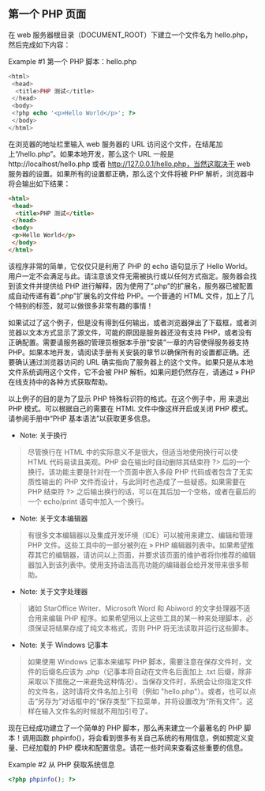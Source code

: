 ## 第一个 PHP 页面
在 web 服务器根目录（DOCUMENT_ROOT）下建立一个文件名为 hello.php，然后完成如下内容：

Example #1 第一个 PHP 脚本：hello.php
```php
<html>
 <head>
  <title>PHP 测试</title>
 </head>
 <body>
 <?php echo '<p>Hello World</p>'; ?>
 </body>
</html>
```

在浏览器的地址栏里输入 web 服务器的 URL 访问这个文件，在结尾加上“/hello.php”。如果本地开发，那么这个 URL 一般是 http://localhost/hello.php 或者 http://127.0.0.1/hello.php，当然这取决于 web 服务器的设置。如果所有的设置都正确，那么这个文件将被 PHP 解析，浏览器中将会输出如下结果：
```html
<html>
 <head>
  <title>PHP 测试</title>
 </head>
 <body>
 <p>Hello World</p>
 </body>
</html>
```

该程序非常的简单，它仅仅只是利用了 PHP 的 echo 语句显示了 Hello World。用户一定不会满足与此。请注意该文件无需被执行或以任何方式指定。服务器会找到该文件并提供给 PHP 进行解释，因为使用了“.php”的扩展名，服务器已被配置成自动传递有着“.php”扩展名的文件给 PHP。一个普通的 HTML 文件，加上了几个特别的标签，就可以做很多非常有趣的事情！

如果试过了这个例子，但是没有得到任何输出，或者浏览器弹出了下载框，或者浏览器以文本方式显示了源文件，可能的原因是服务器还没有支持 PHP，或者没有正确配置。需要请服务器的管理员根据本手册“安装”一章的内容使得服务器支持 PHP。如果本地开发，请阅读手册有关安装的章节以确保所有的设置都正确。还要确认通过浏览器访问的 URL 确实指向了服务器上的这个文件。如果只是从本地文件系统调用这个文件，它不会被 PHP 解析。如果问题仍然存在，请通过 » PHP 在线支持中的各种方式获取帮助。

以上例子的目的是为了显示 PHP 特殊标识符的格式。在这个例子中，用 <?php 来表示 PHP 标识符的起始，然后放入 PHP 语句并通过加上一个终止标识符 ?> 来退出 PHP 模式。可以根据自己的需要在 HTML 文件中像这样开启或关闭 PHP 模式。请参阅手册中“PHP 基本语法”以获取更多信息。

- Note: 关于换行
> 尽管换行在 HTML 中的实际意义不是很大，但适当地使用换行可以使 HTML 代码易读且美观。PHP 会在输出时自动删除其结束符 ?> 后的一个换行。该功能主要是针对在一个页面中嵌入多段 PHP 代码或者包含了无实质性输出的 PHP 文件而设计，与此同时也造成了一些疑惑。如果需要在 PHP 结束符 ?> 之后输出换行的话，可以在其后加一个空格，或者在最后的一个 echo/print 语句中加入一个换行。

- Note: 关于文本编辑器
> 有很多文本编辑器以及集成开发环境（IDE）可以被用来建立、编辑和管理 PHP 文件。这些工具中的一部分被列在 » PHP 编辑器列表中。如果希望推荐其它的编辑器，请访问以上页面，并要求该页面的维护者将你推荐的编辑器加入到该列表中。使用支持语法高亮功能的编辑器会给开发带来很多帮助。

- Note: 关于文字处理器
> 诸如 StarOffice Writer、Microsoft Word 和 Abiword 的文字处理器不适合用来编辑 PHP 程序。如果希望用以上这些工具的某一种来处理脚本，必须保证将结果存成了纯文本格式，否则 PHP 将无法读取并运行这些脚本。

- Note: 关于 Windows 记事本
> 如果使用 Windows 记事本来编写 PHP 脚本，需要注意在保存文件时，文件的后缀名应该为 .php（记事本将自动在文件名后面加上 .txt 后缀，除非采取以下措施之一来避免这种情况）。当保存文件时，系统会让你指定文件的文件名，这时请将文件名加上引号（例如 "hello.php"）。或者，也可以点击“另存为”对话框中的“保存类型”下拉菜单，并将设置改为“所有文件”。这样在输入文件名的时候就不用加引号了。

现在已经成功建立了一个简单的 PHP 脚本，那么再来建立一个最著名的 PHP 脚本！调用函数 phpinfo()，将会看到很多有关自己系统的有用信息，例如预定义变量、已经加载的 PHP 模块和配置信息。请花一些时间来查看这些重要的信息。

Example #2 从 PHP 获取系统信息

```php
<?php phpinfo(); ?>
```